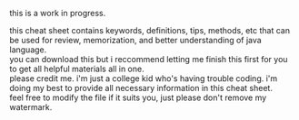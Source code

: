 this is a work in progress.

this cheat sheet contains keywords, definitions, tips, methods, etc that can be used for review, memorization, and better understanding of java language. </br>
you can download this but i reccommend letting me finish this first for you to get all helpful materials all in one. </br>
please credit me. i'm just a college kid who's having trouble coding. i'm doing my best to provide all necessary information in this cheat sheet. </br>
feel free to modify the file if it suits you, just please don't remove my watermark. </br>
